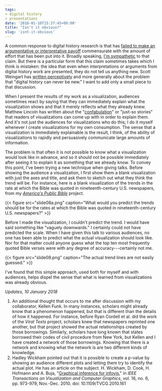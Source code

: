 ```yaml
---
tags:
- digital history
- presentations
date: '2018-01-10T15:37:45+00:00'
title: "Isn't it obvious?"
slug: 'isnt-it-obvious'
---
```


A common response to digital history research is that has [failed to make an argumentative or interpretative payoff](http://dhdebates.gc.cuny.edu/debates/text/77) commensurate with the amount of effort that has been put into it. Broadly speaking, [I'm sympathetic](https://rrchnm.org/argument-white-paper/) to that claim. But there is a particular form that this claim sometimes takes which I think is mistaken: the idea that even when interpretations or arguments from digital history work are presented, they do not tell us anything new. Scott Weingart has [written perceptively](http://scottbot.net/digital-history-can-never-be-new/) and more generally about the problem that "digital history can never be new." I want to add only a small piece to that discussion.

<!--more-->

When I present the results of my work as a visualization, audiences sometimes react by saying that they can immediately explain what the visualization shows and that it merely reflects what they already knew. Matthew Lincoln has written about the "[confabulation](https://matthewlincoln.net/2015/03/21/confabulation-in-the-humanities.html)" or "just-so stories" that readers of visualizations can come up with in order to explain them. And it's not just the audiences for visualizations who do this; I do it myself whenever I create visualizations for my own consumption. The sense that a visualization is immediately explainable is the result, I think, of the ability of visualizations to rapidly and persuasively communicate large amounts of information.

The problem is that often it is not possible to know what a visualization would look like in advance, and so it should not be possible immediately after seeing it to explain it as something that we already know. To convey this point, I've been trying a new technique when giving talks. Before showing the audience a visualization, I first show them a blank visualization with just the axes and title, and ask them to sketch out what they think the trend will be. For instance, here is a blank visualization of the trends in the rate at which the Bible was quoted in nineteenth-century U.S. newspapers, from my [*America's Public Bible*](http://americaspublicbible.org/) project.

{{< figure src="slide08a.png" caption="What would you predict the trends should be for the rates at which the Bible was quoted in nineteenth-century U.S. newspapers?" >}}

Before I made the visualization, I couldn't predict the trend. I would have said something like "vaguely downwards." I certainly could not have predicted the scale. When I have given this talk to various audiences, no one has been able to predict what the actual visualization should look like. Nor for that matter could anyone guess what the top ten most frequently quoted Bible verses were with any degree of accuracy---certainly not me.

{{< figure src="slide08.png" caption="The actual trend lines are not easily guessed." >}}

I've found that this simple approach, used both for myself and with audiences, helps dispel the sense that what is learned from visualizations was already obvious.

*Updates, 10 January 2018*

1.  An additional thought that occurs to me after discussion with my collaborator, Kellen Funk. In many instances, scholars might already know that a phenomenon happened, but that is different than the details of how it happened. For instance, before Ryan Cordell et al. did the work of the *Viral Texts* project, scholars knew that newspapers reprinted one another, but that project showed the actual relationships created by those borrowings. Similarly, scholars have long known that states borrowed their codes of civil procedure from New York, but Kellen and I have created a network of those borrowings. Knowing that there is a network and knowing what the network is are two different kinds of knowledge.
2.  Hadley Wickham pointed out that it is possible to create a p-value by showing an audience different plots and letting them try to identify the actual plot. He has an article on the subject. H. Wickham, D. Cook, H. Hofmann and A. Buja, "[Graphical inference for infovis](http://ieeexplore.ieee.org/stamp/stamp.jsp?tp=&arnumber=5613434&isnumber=5613414)," in *IEEE Transactions on Visualization and Computer Graphics*, vol. 16, no. 6, pp. 973-979, Nov.-Dec. 2010. doi: 10.1109/TVCG.2010.161
